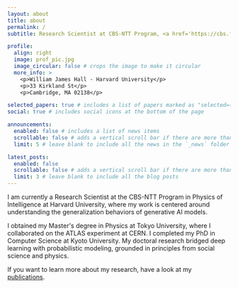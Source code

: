 ```yaml
---
layout: about
title: about
permalink: /
subtitle: Research Scientist at CBS-NTT Program, <a href='https://cbs.fas.harvard.edu/'>Harvard University</a>. 

profile:
  align: right
  image: prof_pic.jpg
  image_circular: false # crops the image to make it circular
  more_info: >
    <p>William James Hall - Harvard University</p>
    <p>33 Kirkland St</p>
    <p>Cambridge, MA 02138</p>

selected_papers: true # includes a list of papers marked as "selected={true}"
social: true # includes social icons at the bottom of the page

announcements:
  enabled: false # includes a list of news items
  scrollable: false # adds a vertical scroll bar if there are more than 3 news items
  limit: 5 # leave blank to include all the news in the `_news` folder

latest_posts:
  enabled: false
  scrollable: false # adds a vertical scroll bar if there are more than 3 new posts items
  limit: 3 # leave blank to include all the blog posts
---
```


I am currently a Research Scientist at the CBS-NTT Program in Physics of Intelligence at Harvard University, where my work is centered around understanding the generalization behaviors of generative AI models. 

I obtained my Master's degree in Physics at Tokyo University, where I collaborated on the ATLAS experiment at CERN. 
I completed my PhD in Computer Science at Kyoto University. My doctoral research bridged deep learning with probabilistic modeling, grounded in principles from social science and physics.  

If you want to learn more about my research, have a look at my [publications](/publications/).  

